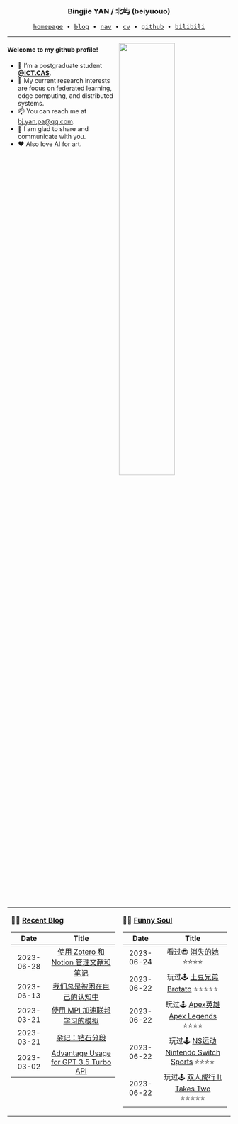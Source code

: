 <h3 align="center"> Bingjie YAN / 北屿 (beiyuouo) </h3>


<p align="center">
  <samp>
    <a href="https://www.bj-yan.top/">homepage</a> ∙
    <a href="https://blog.bj-yan.top/">blog</a> ∙
    <a href="https://nav.bj-yan.top/">nav</a> ∙
    <a href="https://www.bj-yan.top/pdf/cv_en.pdf">cv</a> ∙ 
    <a href="https://github.com/beiyuouo">github</a> ∙ 
    <a href="https://space.bilibili.com/23511429">bilibili</a>
  </samp>
</p>


---

<img align="right" src="https://github-readme-stats.vercel.app/api?username=beiyuouo&show_icons=true&hide_border=true&theme=radical" width="50%">


#### Welcome to my github profile!
<!-- languages:start -->
<!-- prettier-ignore-start -->
<!-- markdownlint-disable -->
- 🔭 I’m a postgraduate student [**@ICT.CAS**](http://www.ict.cas.cn/).
- 🌱 My current research interests are focus on federated learning, edge computing, and distributed systems.
- 📫 You can reach me at [bj.yan.pa@qq.com](mailto:bj.yan.pa@qq.com).
- 🎨 I am glad to share and communicate with you.
- ❤️ Also love AI for art.
<!-- markdownlint-restore -->
<!-- prettier-ignore-end -->
<!-- languages:end -->

<table width="100%" align="center" padding="0" margin="0">
<tr>
<td valign="top" width="50%">

**🤹‍♀️ <a href="https://blog.bj-yan.top/" target="_blank">Recent Blog</a>**

<!-- START_SECTION:blog -->
| Date | Title |
| :-: | :---: |
| 2023-06-28 | <a href='https://blog.bj-yan.top/p/blog-using-zotero-and-notion-manage-your-papers-and-notes/' target='_blank'>使用 Zotero 和 Notion 管理文献和笔记</a> |
| 2023-06-13 | <a href='https://blog.bj-yan.top/p/misc-wo-men-zong-bei-kun-zai-zi-ji-de-ren-zhi-zhong/' target='_blank'>我们总是被困在自己的认知中</a> |
| 2023-03-21 | <a href='https://blog.bj-yan.top/p/blog-accelerating-federated-learning-simulation-using-mpi/' target='_blank'>使用 MPI 加速联邦学习的模拟</a> |
| 2023-03-21 | <a href='https://blog.bj-yan.top/p/misc-games-rank-diamond/' target='_blank'>杂记：钻石分段</a> |
| 2023-03-02 | <a href='https://blog.bj-yan.top/p/blog-advantage-usage-for-gpt-3-5-turbo/' target='_blank'>Advantage Usage for GPT 3.5 Turbo API</a> |
<!-- END_SECTION:blog -->
</td>
<td valign="top" width="50%">

**🤾‍♂️ <a href="https://www.douban.com/people/beiyuouo/" target="_blank">Funny Soul</a>**

<!-- START_SECTION:douban -->
| Date | Title |
| :-: | :---: |
| 2023-06-24 | 看过😎 <a href='http://movie.douban.com/subject/35660795/' target='_blank'>消失的她</a> ⭐⭐⭐⭐ |
| 2023-06-22 | 玩过🕹 <a href='http://www.douban.com/game/36124711/' target='_blank'>土豆兄弟 Brotato</a> ⭐⭐⭐⭐⭐ |
| 2023-06-22 | 玩过🕹 <a href='http://www.douban.com/game/30453625/' target='_blank'>Apex英雄 Apex Legends</a> ⭐⭐⭐⭐ |
| 2023-06-22 | 玩过🕹 <a href='http://www.douban.com/game/35764203/' target='_blank'>NS运动 Nintendo Switch Sports</a> ⭐⭐⭐⭐ |
| 2023-06-22 | 玩过🕹 <a href='http://www.douban.com/game/35110438/' target='_blank'>双人成行 It Takes Two</a> ⭐⭐⭐⭐⭐ |
<!-- END_SECTION:douban -->
</td>
</tr>

<!-- START_SECTION:github-xxx -->
<!-- END_SECTION:github-xxx -->

</table>
